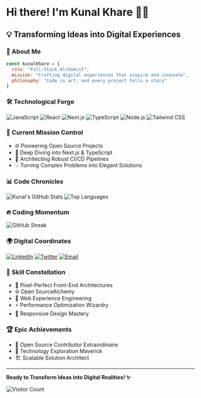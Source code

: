 # Hi there! I'm Kunal Khare 👋🚀

## 💡 Transforming Ideas into Digital Experiences

### 🌟 About Me
```javascript
const kunalKhare = {
  role: "Full-Stack Alchemist",
  mission: "Crafting digital experiences that inspire and innovate",
  philosophy: "Code is art, and every project tells a story"
}
```

### 🛠️ Technological Forge
![JavaScript](https://img.shields.io/badge/JavaScript-F7DF1E?style=for-the-badge&logo=javascript&logoColor=black)
![React](https://img.shields.io/badge/React-20232A?style=for-the-badge&logo=react&logoColor=61DAFB)
![Next.js](https://img.shields.io/badge/Next.js-000000?style=for-the-badge&logo=nextdotjs&logoColor=white)
![TypeScript](https://img.shields.io/badge/TypeScript-007ACC?style=for-the-badge&logo=typescript&logoColor=white)
![Node.js](https://img.shields.io/badge/Node.js-43853D?style=for-the-badge&logo=node.js&logoColor=white)
![Tailwind CSS](https://img.shields.io/badge/Tailwind_CSS-38B2AC?style=for-the-badge&logo=tailwind-css&logoColor=white)

### 🚀 Current Mission Control
- 🌐 Pioneering Open Source Projects
- 🧠 Deep Diving into Next.js & TypeScript
- 🔧 Architecting Robust CI/CD Pipelines
- 💡 Turning Complex Problems into Elegant Solutions

### 📊 Code Chronicles
![Kunal's GitHub Stats](https://github-readme-stats.vercel.app/api?username=kunaldevxxx&show_icons=true&theme=radical)
![Top Languages](https://github-readme-stats.vercel.app/api/top-langs/?username=kunaldevxxx&layout=compact&theme=radical)

### 🔥 Coding Momentum
![GitHub Streak](https://github-readme-streak-stats.herokuapp.com/?user=kunaldevxxx&theme=radical)

### 🌍 Digital Coordinates
[![LinkedIn](https://img.shields.io/badge/LinkedIn-0077B5?style=for-the-badge&logo=linkedin&logoColor=white)](https://www.linkedin.com/in/kunaldevxxx/)
[![Twitter](https://img.shields.io/badge/Twitter-1DA1F2?style=for-the-badge&logo=twitter&logoColor=white)](https://twitter.com/kunal_devxx)
[![Email](https://img.shields.io/badge/Email-D14836?style=for-the-badge&logo=gmail&logoColor=white)](mailto:KunalKhare2004@gmail.com)

### 💎 Skill Constellation
- 🎨 Pixel-Perfect Front-End Architectures
- 🌐 Open SourceAlchemy
- 🚀 Web Experience Engineering
- ⚡ Performance Optimization Wizardry
- 📱 Responsive Design Mastery

### 🏆 Epic Achievements
- 🌟 Open Source Contributor Extraordinaire
- 🔬 Technology Exploration Maverick
- 🏗️ Scalable Solution Architect

---

**Ready to Transform Ideas into Digital Realities! ✨**

![Visitor Count](https://komarev.com/ghpvc/?username=kunaldevxxx&color=blueviolet&style=flat-square)
